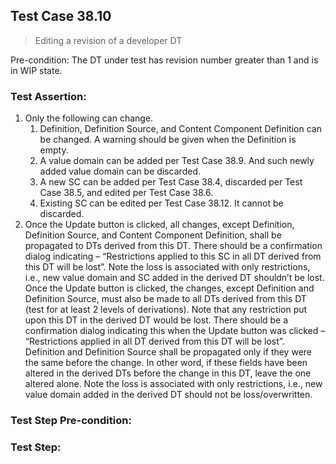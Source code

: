 ## Test Case 38.10

> Editing a revision of a developer DT

Pre-condition: The DT under test has revision number greater than 1 and is in WIP state.



### Test Assertion:

1. Only the following can change.
	1. Definition, Definition Source, and Content Component Definition can be changed. A warning should be given when the Definition is empty.
	2. A value domain can be added per Test Case 38.9. And such newly added value domain can be discarded.
	3. A new SC can be added per Test Case 38.4, discarded per Test Case 38.5, and edited per Test Case 38.6.
	4. Existing SC can be edited per Test Case 38.12. It cannot be discarded.
2. Once the Update button is clicked, all changes, except Definition, Definition Source, and Content Component Definition, shall be propagated to DTs derived from this DT. There should be a confirmation dialog indicating – “Restrictions applied to this SC in all DT derived from this DT will be lost”. Note the loss is associated with only restrictions, i.e., new value domain and SC added in the derived DT shouldn’t be lost. Once the Update button is clicked, the changes, except Definition and Definition Source, must also be made to all DTs derived from this DT (test for at least 2 levels of derivations). Note that any restriction put upon this DT in the derived DT would be lost. There should be a confirmation dialog indicating this when the Update button was clicked – “Restrictions applied in all DT derived from this DT will be lost”. Definition and Definition Source shall be propagated only if they were the same before the change. In other word, if these fields have been altered in the derived DTs before the change in this DT, leave the one altered alone. Note the loss is associated with only restrictions, i.e., new value domain added in the derived DT should not be loss/overwritten.

### Test Step Pre-condition:



### Test Step: